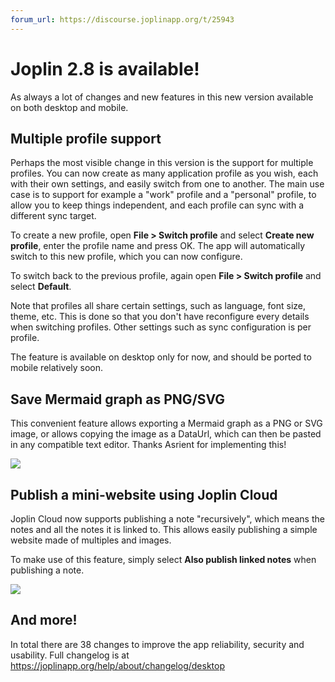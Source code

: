 ```yaml
---
forum_url: https://discourse.joplinapp.org/t/25943
---
```


# Joplin 2.8 is available!

As always a lot of changes and new features in this new version available on both desktop and mobile.

## Multiple profile support

Perhaps the most visible change in this version is the support for multiple profiles. You can now create as many application profile as you wish, each with their own settings, and easily switch from one to another. The main use case is to support for example a "work" profile and a "personal" profile, to allow you to keep things independent, and each profile can sync with a different sync target.

To create a new profile, open **File > Switch profile** and select **Create new profile**, enter the profile name and press OK. The app will automatically switch to this new profile, which you can now configure.

To switch back to the previous profile, again open **File > Switch profile** and select **Default**.

Note that profiles all share certain settings, such as language, font size, theme, etc. This is done so that you don't have reconfigure every details when switching profiles. Other settings such as sync configuration is per profile.

The feature is available on desktop only for now, and should be ported to mobile relatively soon.

## Save Mermaid graph as PNG/SVG

This convenient feature allows exporting a Mermaid graph as a PNG or SVG image, or allows copying the image as a DataUrl, which can then be pasted in any compatible text editor. Thanks Asrient for implementing this!

![](https://raw.githubusercontent.com/laurent22/joplin/dev/Assets/WebsiteAssets/images/news/20220606-mermaid-as-png.png)

## Publish a mini-website using Joplin Cloud

Joplin Cloud now supports publishing a note "recursively", which means the notes and all the notes it is linked to. This allows easily publishing a simple website made of multiples and images.

To make use of this feature, simply select **Also publish linked notes** when publishing a note.

![](https://raw.githubusercontent.com/laurent22/joplin/dev/Assets/WebsiteAssets/images/news/20220606-publish-website.png)

## And more!

In total there are 38 changes to improve the app reliability, security and usability. Full changelog is at https://joplinapp.org/help/about/changelog/desktop
